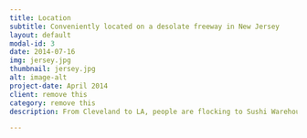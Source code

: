 ```yaml
---
title: Location
subtitle: Conveniently located on a desolate freeway in New Jersey
layout: default
modal-id: 3
date: 2014-07-16
img: jersey.jpg
thumbnail: jersey.jpg
alt: image-alt
project-date: April 2014
client: remove this
category: remove this
description: From Cleveland to LA, people are flocking to Sushi Warehouse's convenient New Jersey location.

---
```

